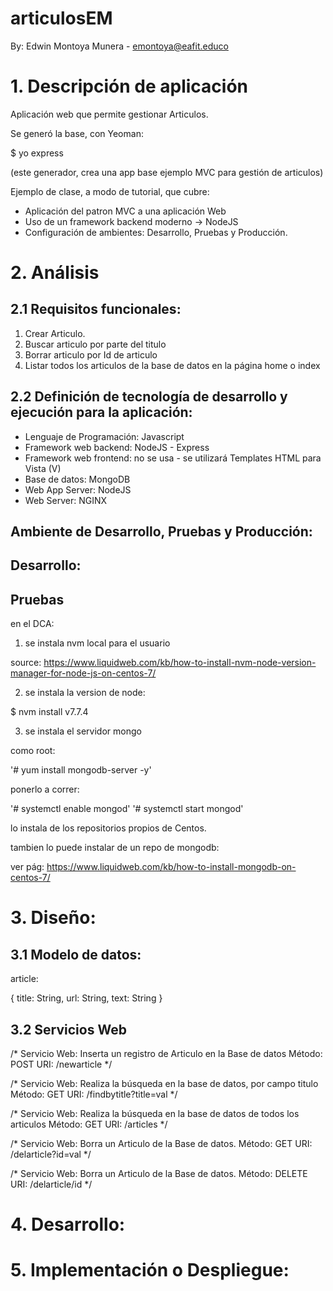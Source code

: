 # articulosEM

By: Edwin Montoya Munera - emontoya@eafit.educo

# 1. Descripción de aplicación

Aplicación web que permite gestionar Articulos.

Se generó la base, con Yeoman:

$ yo express

(este generador, crea una app base ejemplo MVC para gestión de articulos)

Ejemplo de clase, a modo de tutorial, que cubre:

* Aplicación del patron MVC a una aplicación Web
* Uso de un framework backend moderno -> NodeJS
* Configuración de ambientes: Desarrollo, Pruebas y Producción.

# 2. Análisis

## 2.1 Requisitos funcionales:

1. Crear Articulo.
2. Buscar articulo por parte del titulo
3. Borrar articulo por Id de articulo
4. Listar todos los articulos de la base de datos en la página home o index

## 2.2 Definición de tecnología de desarrollo y ejecución para la aplicación:

* Lenguaje de Programación: Javascript
* Framework web backend: NodeJS - Express
* Framework web frontend: no se usa - se utilizará Templates HTML para Vista (V)
* Base de datos: MongoDB
* Web App Server: NodeJS
* Web Server: NGINX

## Ambiente de Desarrollo, Pruebas y Producción:

## Desarrollo:

## Pruebas

en el DCA:

1. se instala nvm local para el usuario

source: https://www.liquidweb.com/kb/how-to-install-nvm-node-version-manager-for-node-js-on-centos-7/

2. se instala la version de node:

$ nvm install v7.7.4

3. se instala el servidor mongo

como root:

  '# yum install mongodb-server -y'

ponerlo a correr:

  '# systemctl enable mongod'
  '# systemctl start mongod'


lo instala de los repositorios propios de Centos.

tambien lo puede instalar de un repo de mongodb:

ver pág: https://www.liquidweb.com/kb/how-to-install-mongodb-on-centos-7/




# 3. Diseño:

## 3.1 Modelo de datos:

article:

{
    title: String,
    url: String,
    text: String
}

## 3.2 Servicios Web

/* Servicio Web: Inserta un registro de Articulo en la Base de datos
  Método: POST
  URI: /newarticle
*/

/* Servicio Web: Realiza la búsqueda en la base de datos, por campo titulo
  Método: GET
  URI: /findbytitle?title=val
*/

/* Servicio Web: Realiza la búsqueda en la base de datos de todos los articulos
  Método: GET
  URI: /articles
*/

/* Servicio Web: Borra un Articulo de la Base de datos.
  Método: GET
  URI: /delarticle?id=val
 */

 /* Servicio Web: Borra un Articulo de la Base de datos.
   Método: DELETE
   URI: /delarticle/id
  */

# 4. Desarrollo:

# 5. Implementación o Despliegue:
